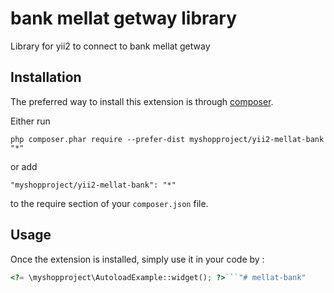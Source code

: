 bank mellat getway library
==========================
Library for yii2 to connect to bank mellat getway

Installation
------------

The preferred way to install this extension is through [composer](http://getcomposer.org/download/).

Either run

```
php composer.phar require --prefer-dist myshopproject/yii2-mellat-bank "*"
```

or add

```
"myshopproject/yii2-mellat-bank": "*"
```

to the require section of your `composer.json` file.


Usage
-----

Once the extension is installed, simply use it in your code by  :

```php
<?= \myshopproject\AutoloadExample::widget(); ?>```"# mellat-bank" 
